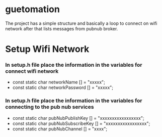 # guetomation


The project has a simple structure and basically a loop to connect on wifi network after that lists messages from pubnub broker.


# Setup Wifi Network


### In setup.h file place the information in the variables for connect wifi network

* const static char networkName [] = "xxxxx";
* const static char networkPassword [] = "xxxxx";



### In setup.h file place the information in the variables for connecting to the pub nub services

* const static char pubNubPublishKey [] = "xxxxxxxxxxxxxxxxx";
* const static char pubNubSubscribeKey [] = "xxxxxxxxxxxxxxxxx";
* const static char pubNubChannel [] = "xxxx";
